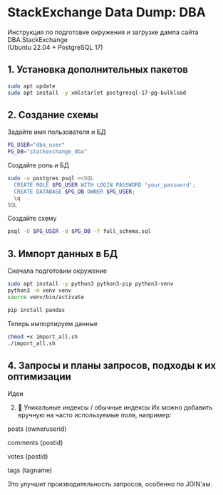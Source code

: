 # StackExchange Data Dump: DBA

Инструкция по подготовке окружения и загрузке дампа сайта DBA.StackExchange  
(Ubuntu 22.04 + PostgreSQL 17)
## 1. Установка дополнительных пакетов

```bash
sudo apt update
sudo apt install -y xmlstarlet postgresql-17-pg-bulkload
```

## 2. Создание схемы
Задайте имя пользователя и БД
```bash
PG_USER="dba_user"
PG_DB="stackexchange_dba"
```
Создайте роль и БД
```bash
sudo -u postgres psql <<SQL
  CREATE ROLE $PG_USER WITH LOGIN PASSWORD 'your_password';
  CREATE DATABASE $PG_DB OWNER $PG_USER;
  \q
SQL
```
Создайте схему
```bash
psql -U $PG_USER -d $PG_DB -f full_schema.sql
```
## 3. Импорт данных в БД
Сначала подготовим окружение
```bash
sudo apt install -y python3 python3-pip python3-venv
python3 -m venv venv
source venv/bin/activate

pip install pandas
```
Теперь импортируем данные
```bash
chmod +x import_all.sh
./import_all.sh
```
## 4. Запросы и планы запросов, подходы к их оптимизации




Идеи

2. 🔶 Уникальные индексы / обычные индексы
Их можно добавить вручную на часто используемые поля, например:

posts (owneruserid)

comments (postid)

votes (postid)

tags (tagname)

Это улучшит производительность запросов, особенно по JOIN'ам.